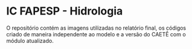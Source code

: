 # IC FAPESP - Hidrologia
 O repositório contém as imagens utilizadas no relatório final, os códigos criado de maneira independente ao modelo e a versão do CAETÊ com o módulo atualizado.
